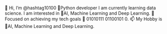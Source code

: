 👋 Hi, I’m @hashtag10100
🐍Python developer
I am currently learning data science.
I am interested in 🤖AI, Machine Learning and Deep Learning.
🎯Focused on achieving my tech goals
🤖 01010111 01100101 0.
📫 My Hobby is 🤖AI, Machine Learning and Deep Learning.

